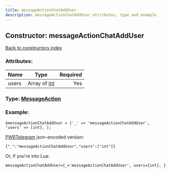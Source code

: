 ```yaml
---
title: messageActionChatAddUser
description: messageActionChatAddUser attributes, type and example
---
```

## Constructor: messageActionChatAddUser  
[Back to constructors index](index.md)



### Attributes:

| Name     |    Type       | Required |
|----------|:-------------:|---------:|
|users|Array of [int](../types/int.md) | Yes|



### Type: [MessageAction](../types/MessageAction.md)


### Example:

```
$messageActionChatAddUser = ['_' => 'messageActionChatAddUser', 'users' => [int], ];
```  

[PWRTelegram](https://pwrtelegram.xyz) json-encoded version:

```
{"_":"messageActionChatAddUser","users":["int"]}
```


Or, if you're into Lua:  


```
messageActionChatAddUser={_='messageActionChatAddUser', users={int}, }

```


